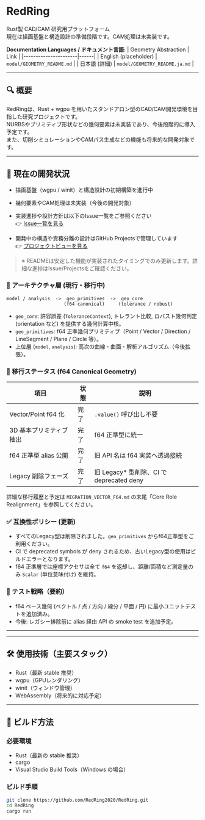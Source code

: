 # RedRing

Rust製 CAD/CAM 研究用プラットフォーム  
現在は描画基盤と構造設計の準備段階です。CAM処理は未実装です。

**Documentation Languages / ドキュメント言語:**
| Geometry Abstraction | Link |
|----------------------|------|
| English (placeholder) | `model/GEOMETRY_README.md` |
| 日本語 (詳細) | `model/GEOMETRY_README.ja.md` |

---

## 🔍 概要

RedRingは、Rust + wgpu を用いたスタンドアロン型のCAD/CAM開発環境を目指した研究プロジェクトです。  
NURBSやプリミティブ形状などの幾何要素は未実装であり、今後段階的に導入予定です。  
また、切削シミュレーションやCAMパス生成などの機能も将来的な開発対象です。

---

## 🚧 現在の開発状況

- 描画基盤（wgpu / winit）と構造設計の初期構築を進行中  
- 幾何要素やCAM処理は未実装（今後の開発対象）

- 実装進捗や設計方針は以下のIssue一覧をご参照ください  
  👉 [Issue一覧を見る](https://github.com/RedRing2020/RedRing/issues)

- 開発中の構造や責務分離の設計はGitHub Projectsで管理しています  
  👉 [プロジェクトビューを見る](https://github.com/RedRing2020/RedRing/projects)

> ※ READMEは安定した機能が実装されたタイミングでのみ更新します。詳細な進捗はIssue/Projectsをご確認ください。

### 🧱 アーキテクチャ層 (現行・移行中)

```
model / analysis  ->  geo_primitives  ->  geo_core
                     (f64 canonical)     (tolerance / robust)
```

- `geo_core`: 許容誤差 (`ToleranceContext`), トレラント比較, ロバスト幾何判定 (orientation など) を提供する幾何計算中核。
- `geo_primitives`: f64 正準幾何プリミティブ（Point / Vector / Direction / LineSegment / Plane / Circle 等）。
- 上位層 (`model`, `analysis`): 高次の曲線・曲面・解析アルゴリズム（今後拡張）。

### 🔄 移行ステータス (f64 Canonical Geometry)
| 項目 | 状態 | 説明 |
|------|------|------|
| Vector/Point f64 化 | 完了 | `.value()` 呼び出し不要 |
| 3D 基本プリミティブ抽出 | 完了 | f64 正準型に統一 |
| f64 正準型 alias 公開 | 完了 | 旧 API 名は f64 実装へ透過接続 |
| Legacy 削除フェーズ | 完了 | 旧 Legacy* 型削除、CI で deprecated deny |

詳細な移行履歴と予定は `MIGRATION_VECTOR_F64.md` の末尾「Core Role Realignment」を参照してください。

### ✅ 互換性ポリシー (更新)
- すべてのLegacy型は削除されました。`geo_primitives` からf64正準型をご利用ください。
- CI で deprecated symbols が deny されるため、古いLegacy型の使用はビルドエラーとなります。
- f64 正準層では座標アクセサは全て `f64` を返却し、距離/面積など測定量のみ `Scalar` (単位意味付け) を維持。

### 🧪 テスト戦略（要約）
- f64 ベース幾何 (ベクトル / 点 / 方向 / 線分 / 平面 / 円) に最小ユニットテストを追加済み。
- 今後: レガシー排除前に alias 経由 API の smoke test を追加予定。

---

---

## 🛠️ 使用技術（主要スタック）

- Rust（最新 stable 推奨）
- wgpu（GPUレンダリング）
- winit（ウィンドウ管理）
- WebAssembly（将来的に対応予定）

---

## 🚀 ビルド方法

### 必要環境

- Rust（最新の stable 推奨）
- cargo
- Visual Studio Build Tools（Windows の場合）

### ビルド手順

```bash
git clone https://github.com/RedRing2020/RedRing.git
cd RedRing
cargo run
